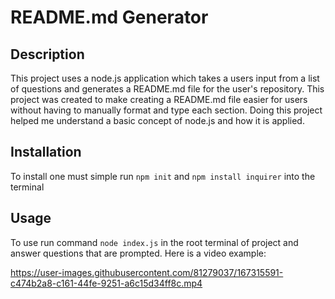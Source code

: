 # README.md Generator

## Description
This project uses a node.js application which takes a users input from a list of questions and generates a README.md file for the user's repository. This project was created to make creating a README.md file easier for users without having to manually format and type each section. Doing this project helped me understand a basic concept of node.js and how it is applied.

## Installation
To install one must simple run `npm init` and `npm install inquirer` into the terminal

## Usage
To use run command `node index.js` in the root terminal of project and answer questions that are prompted. Here is a video example:

https://user-images.githubusercontent.com/81279037/167315591-c474b2a8-c161-44fe-9251-a6c15d34ff8c.mp4

